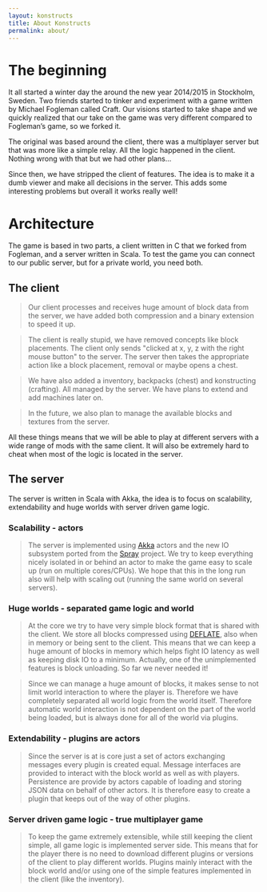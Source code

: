 ```yaml
---
layout: konstructs
title: About Konstructs
permalink: about/
---
```


# The beginning

It all started a winter day the around the new year 2014/2015 in Stockholm, Sweden. 
Two friends started to tinker and experiment with a game written by 
Michael Fogleman called Craft. Our visions started to take shape and we 
quickly realized that our take on the game was very different compared to 
Fogleman’s game, so we forked it.

The original was based around the client, there was a multiplayer server 
but that was more like a simple relay. All the logic happened in the client. 
Nothing wrong with that but we had other plans...

Since then, we have stripped the client of features. The idea is to make it 
a dumb viewer and make all decisions in the server. This adds some interesting 
problems but overall it works really well!

# Architecture

The game is based in two parts, a client written in C that we forked from 
Fogleman, and a server written in Scala. To test the game you can connect to 
our public server, but for a private world, you need both.

## The client

> Our client processes and receives huge amount of block data from the server,
> we have added both compression and a binary extension to speed it up.

> The client is really stupid, we have removed concepts like block placements. 
> The client only sends "clicked at x, y, z with the right mouse button" to the 
> server. The server then takes the appropriate action like a block placement, 
> removal or maybe opens a chest.

> We have also added a inventory, backpacks (chest) and konstructing (crafting).
> All managed by the server. We have plans to extend and add machines later on.

> In the future, we also plan to manage the available blocks and textures from 
> the server.

<div class="jumbotron lead">
All these things means that we will be able to play at different servers with 
a wide range of mods with the same client. It will also be extremely hard to 
cheat when most of the logic is located in the server.
</div>

## The server

The server is written in Scala with Akka, the idea is to focus on scalability,
extendability and huge worlds with server driven game logic.

### Scalability - actors

> The server is implemented using [Akka](http://akka.io/) actors and the new IO subsystem ported from the [Spray](http://spray.io/) project. We try to keep everything nicely isolated in or behind an actor to make the game easy to scale up (run on multiple cores/CPUs). We hope that this in the long run also will help with scaling out (running the same world on several servers).

### Huge worlds - separated game logic and world

> At the core we try to have very simple block format that is shared with the client. We store all blocks compressed using [DEFLATE](http://en.wikipedia.org/wiki/DEFLATE), also when in memory or being sent to the client. This means that we can keep a huge amount of blocks in memory which helps fight IO latency as well as keeping disk IO to a minimum. Actually, one of the unimplemented features is block unloading. So far we never needed it!

> Since we can manage a huge amount of blocks, it makes sense to not limit world interaction to where the player is. Therefore we have completely separated all world logic from the world itself. Therefore automatic world interaction is not dependent on the part of the world being loaded, but is always done for all of the world via plugins.

### Extendability - plugins are actors

> Since the server is at is core just a set of actors exchanging messages every plugin is created equal. Message interfaces are provided to interact with the block world as well as with players. Persistence are provide by actors capable of loading and storing JSON data on behalf of other actors. It is therefore easy to create a plugin that keeps out of the way of other plugins.

### Server driven game logic - true multiplayer game

> To keep the game extremely extensible, while still keeping the client simple, all game logic is implemented server side. This means that for the player there is no need to download different plugins or versions of the client to play different worlds. Plugins mainly interact with the block world and/or using one of the simple features implemented in the client (like the inventory).


